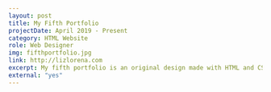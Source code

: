 ```yaml
---
layout: post
title: My Fifth Portfolio
projectDate: April 2019 - Present
category: HTML Website
role: Web Designer
img: fifthportfolio.jpg
link: http://lizlorena.com
excerpt: My fifth portfolio is an original design made with HTML and CSS. It is my current portfolio site.
external: "yes"
---
```

